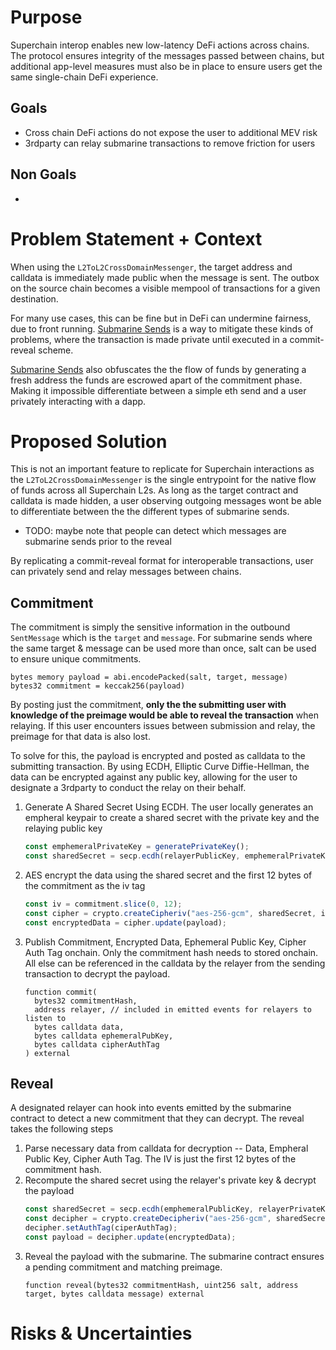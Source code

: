 # Purpose

Superchain interop enables new low-latency DeFi actions across chains. The protocol ensures integrity of the messages passed between chains, but additional app-level measures must also be in place to ensure users get the same single-chain DeFi experience.

## Goals

- Cross chain DeFi actions do not expose the user to additional MEV risk
- 3rdparty can relay submarine transactions to remove friction for users

## Non Goals

-

# Problem Statement + Context

When using the `L2ToL2CrossDomainMessenger`, the target address and calldata is immediately made public when the message is sent. The outbox on the source chain becomes a visible mempool of transactions for a given destination.

For many use cases, this can be fine but in DeFi can undermine fairness, due to front running. [Submarine Sends](https://libsubmarine.org/) is a way to mitigate these kinds of problems, where the transaction is made private until executed in a commit-reveal scheme.

[Submarine Sends](https://libsubmarine.org/) also obfuscates the the flow of funds by generating a fresh address the funds are escrowed apart of the commitment phase. Making it impossible differentiate between a simple eth send and a user privately interacting with a dapp.

# Proposed Solution

This is not an important feature to replicate for Superchain interactions as the `L2ToL2CrossDomainMessenger` is the single entrypoint for the native flow of funds across all Superchain L2s. As long as the target contract and calldata is made hidden, a user observing outgoing messages wont be able to differentiate between the the different types of submarine sends.

- TODO: maybe note that people can detect which messages are submarine sends prior to the reveal

By replicating a commit-reveal format for interoperable transactions, user can privately send and relay messages between chains.

## Commitment

The commitment is simply the sensitive information in the outbound `SentMessage` which is the `target` and `message`. For submarine sends where the same target & message can be used more than once, salt can be used to ensure unique commitments.

```solidity
bytes memory payload = abi.encodePacked(salt, target, message)
bytes32 commitment = keccak256(payload)
```

By posting just the commitment, **only the the submitting user with knowledge of the preimage would be able to reveal the transaction** when relaying. If this user encounters issues between submission and relay, the preimage for that data is also lost.

To solve for this, the payload is encrypted and posted as calldata to the submitting transaction. By using ECDH, Elliptic Curve Diffie-Hellman, the data can be encrypted against any public key, allowing for the user to designate a 3rdparty to conduct the relay on their behalf.

1. Generate A Shared Secret Using ECDH. The user locally generates an empheral keypair to create a shared secret with the private key and the relaying public key
   ```ts
   const emphemeralPrivateKey = generatePrivateKey();
   const sharedSecret = secp.ecdh(relayerPublicKey, emphemeralPrivateKey);
   ```
2. AES encrypt the data using the shared secret and the first 12 bytes of the commitment as the iv tag
   ```ts
   const iv = commitment.slice(0, 12);
   const cipher = crypto.createCipheriv("aes-256-gcm", sharedSecret, iv);
   const encryptedData = cipher.update(payload);
   ```
3. Publish Commitment, Encrypted Data, Ephemeral Public Key, Cipher Auth Tag onchain. Only the commitment hash needs to stored onchain. All else can be referenced in the calldata by the relayer from the sending transaction to decrypt the payload.
   ```solidity
   function commit(
     bytes32 commitmentHash,
     address relayer, // included in emitted events for relayers to listen to
     bytes calldata data,
     bytes calldata ephemeralPubKey,
     bytes calldata cipherAuthTag
   ) external
   ```

## Reveal

A designated relayer can hook into events emitted by the submarine contract to detect a new commitment that they can decrypt. The reveal takes the following steps

1. Parse necessary data from calldata for decryption -- Data, Empheral Public Key, Cipher Auth Tag. The IV is just the first 12 bytes of the commitment hash.
2. Recompute the shared secret using the relayer's private key & decrypt the payload
   ```ts
   const sharedSecret = secp.ecdh(emphemeralPublicKey, relayerPrivateKey);
   const decipher = crypto.createDecipheriv("aes-256-gcm", sharedSecret, iv);
   decipher.setAuthTag(ciperAuthTag);
   const payload = decipher.update(encryptedData);
   ```
3. Reveal the payload with the submarine. The submarine contract ensures a pending commitment and matching preimage.
   ```solidity
   function reveal(bytes32 commitmentHash, uint256 salt, address target, bytes calldata message) external
   ```

# Risks & Uncertainties
